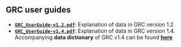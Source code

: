 ## GRC user guides
- <a href="https://github.com/GenRe-Mek0ng/Documents/blob/b918eae72b2834537955db97b552ca2596239483/GRC_UserGuide-v1.2.pdf" target="_blank">__`GRC_UserGuide-v1.2.pdf`__</a>: Explanation of data in GRC version 1.2
- <a href="https://github.com/GenRe-Mek0ng/Documents/blob/b918eae72b2834537955db97b552ca2596239483/GRC_UserGuide-v1.4.pdf" target="_blank">__`GRC_UserGuide-v1.4.pdf`__</a>: Explanation of data in GRC version 1.4. Accompanying **data dictionary** of GRC v1.4 can be found <a href="https://github.com/GenRe-Mek0ng/Documents/blob/461fb3a84c6c8c906583c8338267dcd56ead2851/Pf-GenRe-GRCv1.4-DataDictionary.xlsx" target="_blank">__here__</a>
